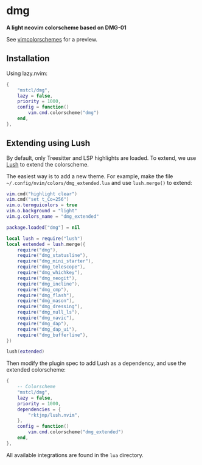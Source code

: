 # dmg

**A light neovim colorscheme based on DMG-01**

See [vimcolorschemes](https://vimcolorschemes.com/mstcl/dmg) for a preview.

## Installation

Using lazy.nvim:

```lua
{
    "mstcl/dmg",
    lazy = false,
    priority = 1000,
    config = function()
        vim.cmd.colorscheme("dmg")
    end,
},
```

## Extending using Lush

By default, only Treesitter and LSP highlights are loaded. To extend, we use
[Lush](https://github.com/rktjmp/lush.nvim) to extend the colorscheme.

The easiest way is to add a new theme. For example, make the file
`~/.config/nvim/colors/dmg_extended.lua` and use `lush.merge()` to extend:

```lua
vim.cmd("highlight clear")
vim.cmd("set t_Co=256")
vim.o.termguicolors = true
vim.o.background = "light"
vim.g.colors_name = "dmg_extended"

package.loaded["dmg"] = nil

local lush = require("lush")
local extended = lush.merge({
    require("dmg"),
    require("dmg_statusline"),
    require("dmg_mini_starter"),
    require("dmg_telescope"),
    require("dmg_whichkey"),
    require("dmg_neogit"),
    require("dmg_incline"),
    require("dmg_cmp"),
    require("dmg_flash"),
    require("dmg_mason"),
    require("dmg_dressing"),
    require("dmg_null_ls"),
    require("dmg_navic"),
    require("dmg_dap"),
    require("dmg_dap_ui"),
    require("dmg_bufferline"),
})

lush(extended)
```

Then modify the plugin spec to add Lush as a dependency, and use the extended
colorscheme:

```lua
{
    -- Colorscheme
    "mstcl/dmg",
    lazy = false,
    priority = 1000,
    dependencies = {
        "rktjmp/lush.nvim",
    },
    config = function()
        vim.cmd.colorscheme("dmg_extended")
    end,
},
```

All available integrations are found in the `lua` directory.
